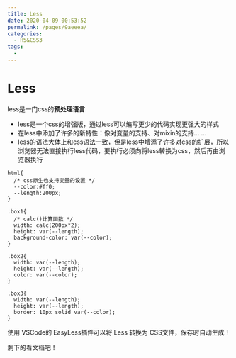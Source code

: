 ```yaml
---
title: Less
date: 2020-04-09 00:53:52
permalink: /pages/9aeeea/
categories:
  - H5&CSS3
tags:
  - 
---
```

# Less

less是一门css的**预处理语言**

- less是一个css的增强版，通过less可以编写更少的代码实现更强大的样式
- 在less中添加了许多的新特性：像对变量的支持、对mixin的支持... ...
- less的语法大体上和css语法一致，但是less中增添了许多对css的扩展，所以浏览器无法直接执行less代码，要执行必须向将less转换为css，然后再由浏览器执行

```less
html{
  /* css原生也支持变量的设置 */
  --color:#ff0;
  --length:200px;
}

.box1{
  /* calc()计算函数 */
  width: calc(200px*2);
  height: var(--length);
  background-color: var(--color);
}

.box2{
  width: var(--length);
  height: var(--length);
  color: var(--color);
}

.box3{
  width: var(--length);
  height: var(--length);
  border: 10px solid var(--color);
}
```

使用 VSCode的 EasyLess插件可以将 Less 转换为 CSS文件，保存时自动生成！

剩下的看文档吧！